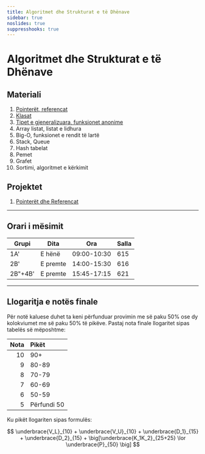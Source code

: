 ```yaml
---
title: Algoritmet dhe Strukturat e të Dhënave
sidebar: true
noslides: true
suppresshooks: true
---
```


# Algoritmet dhe Strukturat e të Dhënave

## Materiali

1. [Pointerët, referencat](/lendet/algoritmet-dhe-strukturat-e-te-dhenave/java1)
2. [Klasat](/lendet/algoritmet-dhe-strukturat-e-te-dhenave/java2)
3. [Tipet e gjeneralizuara, funksionet anonime](/lendet/algoritmet-dhe-strukturat-e-te-dhenave/java3)
4. Array listat, listat e lidhura
5. Big-O, funksionet e rendit të lartë
6. Stack, Queue
7. Hash tabelat
8. Pemet
9. Grafet
10. Sortimi, algoritmet e kërkimit

## Projektet

1. [Pointerët dhe Referencat](/lendet/algoritmet-dhe-strukturat-e-te-dhenave/projekti1)

---

## Orari i mësimit

| Grupi   | Dita     | Ora         | Salla |
| ------- | -------- | ----------- | ----- |
| 1A'     | E hënë   | 09:00-10:30 | 615   |
| 2B'     | E premte | 14:00-15:30 | 616   |
| 2B"+4B' | E premte | 15:45-17:15 | 621   |

---

## Llogaritja e notës finale

Për notë kaluese duhet ta keni përfunduar provimin me së paku 50% ose dy kolokviumet me së paku 50% të pikëve. Pastaj nota finale llogaritet sipas tabelës së mëposhtme:

| Nota | Pikët       |
| ---: | :---------- |
|   10 | 90+         |
|    9 | 80-89       |
|    8 | 70-79       |
|    7 | 60-69       |
|    6 | 50-59       |
|    5 | Përfundi 50 |

Ku pikët llogariten sipas formulës:

$$
\underbrace{V_L}_{10} + \underbrace{V_U}_{10} + \underbrace{D_1}_{15} + \underbrace{D_2}_{15} + \big[\underbrace{K_1K_2}_{25+25} \lor \underbrace{P}_{50} \big]
$$
